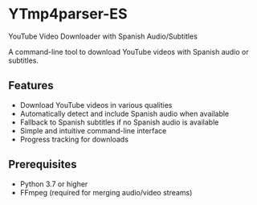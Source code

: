 # YTmp4parser-ES
YouTube Video Downloader with Spanish Audio/Subtitles

A command-line tool to download YouTube videos with Spanish audio or subtitles.

## Features

- Download YouTube videos in various qualities
- Automatically detect and include Spanish audio when available
- Fallback to Spanish subtitles if no Spanish audio is available
- Simple and intuitive command-line interface
- Progress tracking for downloads

## Prerequisites

- Python 3.7 or higher
- FFmpeg (required for merging audio/video streams)
